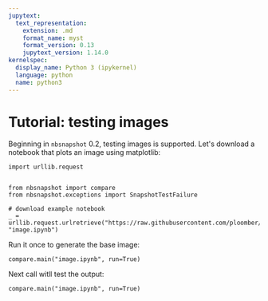 ```yaml
---
jupytext:
  text_representation:
    extension: .md
    format_name: myst
    format_version: 0.13
    jupytext_version: 1.14.0
kernelspec:
  display_name: Python 3 (ipykernel)
  language: python
  name: python3
---
```


# Tutorial: testing images

Beginning in `nbsnapshot` 0.2, testing images is supported. Let's download a notebook that plots an image using matplotlib:

```{code-cell} ipython3
import urllib.request


from nbsnapshot import compare
from nbsnapshot.exceptions import SnapshotTestFailure

# download example notebook
_ = urllib.request.urlretrieve("https://raw.githubusercontent.com/ploomber/nbsnapshot/main/examples/image.ipynb", "image.ipynb")
```

Run it once to generate the base image:

```{code-cell} ipython3
compare.main("image.ipynb", run=True)
```

Next call witll test the output:

```{code-cell} ipython3
compare.main("image.ipynb", run=True)
```
